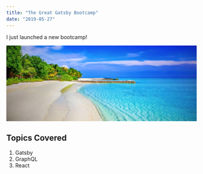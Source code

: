```yaml
---
title: "The Great Gatsby Bootcamp"
date: "2019-05-27"
---
```


I just launched a new bootcamp!

![Sea](./sea.jpeg)

## Topics Covered

1. Gatsby
2. GraphQL
3. React